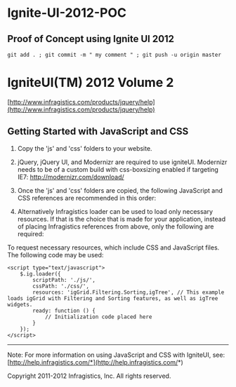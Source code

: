 Ignite-UI-2012-POC
==================

Proof of Concept using Ignite UI 2012
-------------------------------------


    git add . ; git commit -m " my comment " ; git push -u origin master
    

IgniteUI(TM) 2012 Volume 2 
========================== 

[http://www.infragistics.com/products/jquery/help](http://www.infragistics.com/products/jquery/help)

Getting Started with JavaScript and CSS
--------------------------------------- 

1. Copy the 'js' and 'css' folders to your website.	
2. jQuery, jQuery UI, and Modernizr are required to use igniteUI.
Modernizr needs to be of a custom build with css-boxsizing enabled
if targeting IE7: http://modernizr.com/download/
3. Once the 'js' and 'css' folders are copied, the following 
JavaScript and CSS references are recommended in this order:

    
    <!--Infragistics Theme-->
    <link href="css/themes/infragistics/infragistics.theme.css" rel="stylesheet" type="text/css" />	
    
    <!--Structure CSS-->
    <link href="css/structure/infragistics.css" rel="stylesheet" type="text/css" />
    	
    <!--jQuery from CDN-->
    <script src="https://ajax.googleapis.com/ajax/libs/jquery/1.7.1/jquery.js" type="text/javascript"></script>
    
    <!--jQuery UI from CDN-->
    <script src="https://ajax.googleapis.com/ajax/libs/jqueryui/1.8.17/jquery-ui.js" type="text/javascript"></script>
    
    <!--Modernizr from CDN. For css-boxsizing support build a custom version here: http://modernizr.com/download/-->
    <script src="http://www.modernizr.com/downloads/modernizr-latest.js" type="text/javascript"></script>
    
    <!--igniteUI Combined JavaScript-->
    <script src="js/infragistics.js" type="text/javascript"></script>


4. Alternatively Infragistics loader can be used to load only necessary resources.
If that is the choice that is made for your application, instead of placing Infragistics references from above,
only the following are required:


    <!--jQuery from CDN-->
    <script src="https://ajax.googleapis.com/ajax/libs/jquery/1.7.1/jquery.js" type="text/javascript"></script>
    
    <!--jQuery UI from CDN-->
    <script src="https://ajax.googleapis.com/ajax/libs/jqueryui/1.8.17/jquery-ui.js" type="text/javascript"></script>
    
    <!--Modernizr from CDN. For css-boxsizing support build a custom version here: http://modernizr.com/download/-->
    <script src="http://www.modernizr.com/downloads/modernizr-latest.js" type="text/javascript"></script>
    
    <!--IgniteUI resources loader-->
    <script src="js/infragistics.loader.js" type="text/javascript"></script>
    

To request necessary resources, which include CSS and JavaScript files. The following code may be used:


    <script type="text/javascript">
		$.ig.loader({
			scriptPath: './js/',
			cssPath: './css/',
			resources: 'igGrid.Filtering.Sorting,igTree', // This example loads igGrid with Filtering and Sorting features, as well as igTree widgets.
			ready: function () {
				// Initialization code placed here
			}
		});
    </script>
    

****************************************************************

Note: 
	For more information on using JavaScript and CSS with 
	IgniteUI, see: [http://help.infragistics.com/*](http://help.infragistics.com/*) 


Copyright 2011-2012 Infragistics, Inc. All rights reserved.